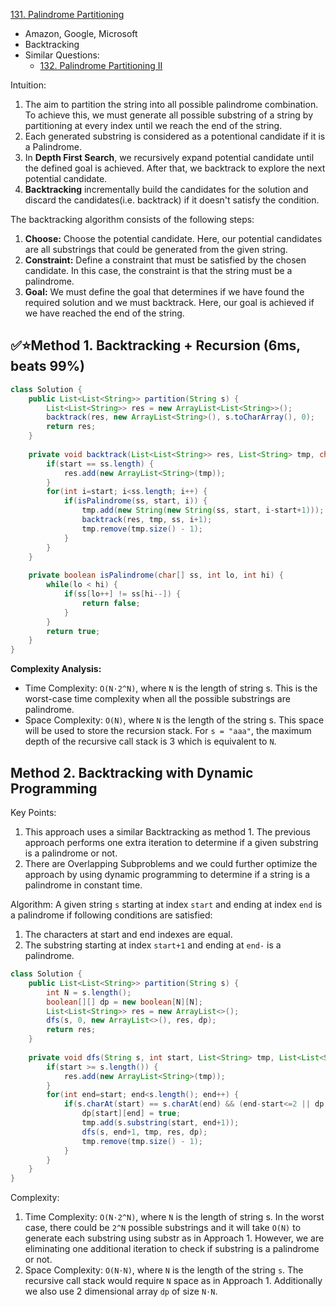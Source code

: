 [131. Palindrome Partitioning](https://leetcode.com/problems/palindrome-partitioning/)

* Amazon, Google, Microsoft
* Backtracking
* Similar Questions:
    * [132. Palindrome Partitioning II](https://leetcode.com/problems/palindrome-partitioning-ii/)

Intuition:
1. The aim to partition the string into all possible palindrome combination. To achieve this,
we must generate all possible substring of a string by partitioning at every index until we
reach the end of the string.
2. Each generated substring is considered as a potentional candidate if it is a Palindrome.
3. In **Depth First Search**, we recursively expand potential candidate until the defined goal is 
achieved. After that, we backtrack to explore the next potential candidate.
4. **Backtracking** incrementally build the candidates for the solution and 
discard the candidates(i.e. backtrack) if it doesn't satisfy the condition.

The backtracking algorithm consists of the following steps:
1. **Choose:** Choose the potential candidate. Here, our potential candidates are all substrings
that could be generated from the given string.
2. **Constraint:** Define a constraint that must be satisfied by the chosen candidate. 
In this case, the constraint is that the string must be a palindrome.
3. **Goal:** We must define the goal that determines if we have found the required solution and 
we must backtrack. Here, our goal is achieved if we have reached the end of the string.


## ✅⭐Method 1. Backtracking + Recursion (6ms, beats 99%)
```java
class Solution {
    public List<List<String>> partition(String s) {
        List<List<String>> res = new ArrayList<List<String>>();
        backtrack(res, new ArrayList<String>(), s.toCharArray(), 0);
        return res;
    }
    
    private void backtrack(List<List<String>> res, List<String> tmp, char[] ss, int start) {
        if(start == ss.length) {
            res.add(new ArrayList<String>(tmp));
        }
        for(int i=start; i<ss.length; i++) {
            if(isPalindrome(ss, start, i)) {
                tmp.add(new String(new String(ss, start, i-start+1)));
                backtrack(res, tmp, ss, i+1);
                tmp.remove(tmp.size() - 1);
            }
        }
    }
    
    private boolean isPalindrome(char[] ss, int lo, int hi) {
        while(lo < hi) {
            if(ss[lo++] != ss[hi--]) {
                return false;
            }
        }
        return true;
    }
}
```
**Complexity Analysis:**
* Time Complexity: `O(N⋅2^N)`, where `N` is the length of string s. This is the worst-case time complexity when all the possible substrings are palindrome.
* Space Complexity: `O(N)`, where `N` is the length of the string s. This space will be used to store the recursion stack. For `s = "aaa"`, the maximum depth of the recursive call stack is 3 which is equivalent to `N`.


## Method 2. Backtracking with Dynamic Programming
Key Points:
1. This approach uses a similar Backtracking as method 1. The previous approach performs
one extra iteration to determine if a given substring is a palindrome or not.
2. There are Overlapping Subproblems and we could further optimize the approach by using
dynamic programming to determine if a string is a palindrome in constant time.

Algorithm: A given string `s` starting at index `start` and ending at index `end` is a 
palindrome if following conditions are satisfied:
1. The characters at start and end indexes are equal.
2. The substring starting at index `start+1` and ending at `end-` is a palindrome.
```java
class Solution {
    public List<List<String>> partition(String s) {
        int N = s.length();
        boolean[][] dp = new boolean[N][N];
        List<List<String>> res = new ArrayList<>();
        dfs(s, 0, new ArrayList<>(), res, dp);
        return res;
    }
    
    private void dfs(String s, int start, List<String> tmp, List<List<String>> res, boolean[][] dp) {
        if(start >= s.length()) {
            res.add(new ArrayList<String>(tmp));
        }
        for(int end=start; end<s.length(); end++) {
            if(s.charAt(start) == s.charAt(end) && (end-start<=2 || dp[start+1][end-1])) {
                dp[start][end] = true;
                tmp.add(s.substring(start, end+1));
                dfs(s, end+1, tmp, res, dp);
                tmp.remove(tmp.size() - 1);
            }
        }
    }
}
```
Complexity:
1. Time Complexity: `O(N⋅2^N)`, where `N` is the length of string s. 
In the worst case, there could be `2^N` possible substrings and it will take `O(N)` to generate each substring 
using substr as in Approach 1. However, we are eliminating one additional iteration to check if substring is a palindrome or not.
2. Space Complexity: `O(N⋅N)`, where `N` is the length of the string `s`. The recursive call stack would require `N` space as in Approach 1. 
Additionally we also use 2 dimensional array `dp` of size `N⋅N`.
